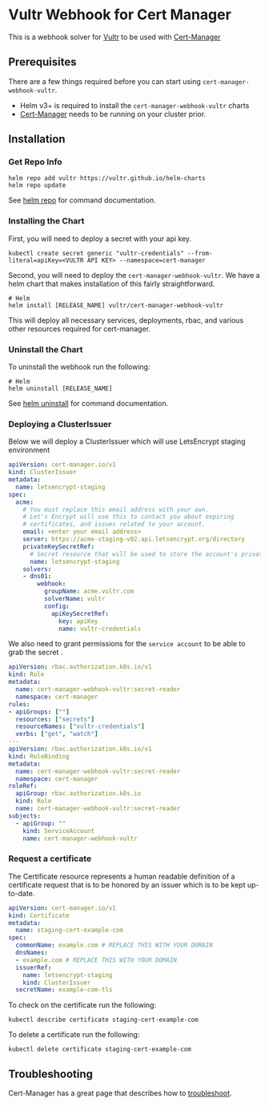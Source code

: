 # Vultr Webhook for Cert Manager

This is a webhook solver for [Vultr](https://www.vultr.com) to be used with [Cert-Manager](https://cert-manager.io/docs/)

## Prerequisites

There are a few things required before you can start using `cert-manager-webhook-vultr`.

- Helm v3+ is required to install the `cert-manager-webhook-vultr` charts
- [Cert-Manager](https://cert-manager.io/docs/) needs to be running on your cluster prior.

## Installation

### Get Repo Info

```
helm repo add vultr https://vultr.github.io/helm-charts
helm repo update
```

See [helm repo](https://helm.sh/docs/helm/helm_repo/) for command documentation.

### Installing the Chart

First, you will need to deploy a secret with your api key. 

```shell
kubectl create secret generic "vultr-credentials" --from-literal=apiKey=<VULTR API KEY> --namespace=cert-manager
```

Second, you will need to deploy the `cert-manager-webhook-vultr`. We have a helm chart that makes installation of this fairly straightforward. 

```shell
# Helm
helm install [RELEASE_NAME] vultr/cert-manager-webhook-vultr
```

This will deploy all necessary services, deployments, rbac, and various other resources required for cert-manager.

### Uninstall the Chart
To uninstall the webhook run the following:

```shell
# Helm
helm uninstall [RELEASE_NAME]
```
See [helm uninstall](https://helm.sh/docs/helm/helm_uninstall/) for command documentation.

### Deploying a ClusterIssuer

Below we will deploy a ClusterIssuer which will use LetsEncrypt staging environment 
```yaml
apiVersion: cert-manager.io/v1
kind: ClusterIssuer
metadata:
  name: letsencrypt-staging
spec:
  acme:
    # You must replace this email address with your own.
    # Let's Encrypt will use this to contact you about expiring
    # certificates, and issues related to your account.
    email: <enter your email address>
    server: https://acme-staging-v02.api.letsencrypt.org/directory
    privateKeySecretRef:
      # Secret resource that will be used to store the account's private key.
      name: letsencrypt-staging
    solvers:
    - dns01:
        webhook:
          groupName: acme.vultr.com
          solverName: vultr
          config:
            apiKeySecretRef:
              key: apiKey
              name: vultr-credentials
```

We also need to grant permissions for the `service account` to be able to grab the secret .

```yaml
apiVersion: rbac.authorization.k8s.io/v1
kind: Role
metadata:
  name: cert-manager-webhook-vultr:secret-reader
  namespace: cert-manager
rules:
- apiGroups: [""]
  resources: ["secrets"]
  resourceNames: ["vultr-credentials"]
  verbs: ["get", "watch"]
---
apiVersion: rbac.authorization.k8s.io/v1
kind: RoleBinding
metadata:
  name: cert-manager-webhook-vultr:secret-reader
  namespace: cert-manager
roleRef:
  apiGroup: rbac.authorization.k8s.io
  kind: Role
  name: cert-manager-webhook-vultr:secret-reader
subjects:
  - apiGroup: ""
    kind: ServiceAccount
    name: cert-manager-webhook-vultr
```

### Request a certificate

The Certificate resource represents a human readable definition of a certificate request that is to be honored by an issuer which is to be kept up-to-date.

```yaml
apiVersion: cert-manager.io/v1
kind: Certificate
metadata:
  name: staging-cert-example-com
spec:
  commonName: example.com # REPLACE THIS WITH YOUR DOMAIN
  dnsNames:
  - example.com # REPLACE THIS WITH YOUR DOMAIN
  issuerRef:
    name: letsencrypt-staging
    kind: ClusterIssuer
  secretName: example-com-tls
```

To check on the certificate run the following:

```shell
kubectl describe certificate staging-cert-example-com
```

To delete a certificate run the following:

```shell
kubectl delete certificate staging-cert-example-com
```

## Troubleshooting
Cert-Manager has a great page that describes how to [troubleshoot](https://cert-manager.io/docs/faq/troubleshooting/).
